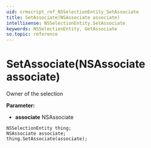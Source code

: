 ```yaml
---
uid: crmscript_ref_NSSelectionEntity_SetAssociate
title: SetAssociate(NSAssociate associate)
intellisense: NSSelectionEntity.SetAssociate
keywords: NSSelectionEntity, GetAssociate
so.topic: reference
---
```


# SetAssociate(NSAssociate associate)

Owner of the selection

**Parameter:** 
 - **associate** NSAssociate

```crmscript
NSSelectionEntity thing;
NSAssociate associate;
thing.SetAssociate(associate);
```

